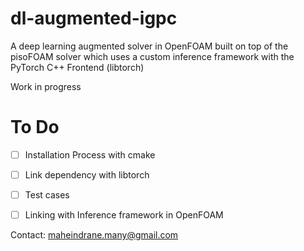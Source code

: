 # dl-augmented-igpc
A deep learning augmented solver in OpenFOAM built on top of the pisoFOAM solver which uses a custom inference framework with the PyTorch C++ Frontend (libtorch) 

Work in progress

# To Do

- [ ] Installation Process with cmake
- [ ] Link dependency with libtorch
- [ ] Test cases
- [ ] Linking with Inference framework in OpenFOAM


Contact: maheindrane.many@gmail.com
